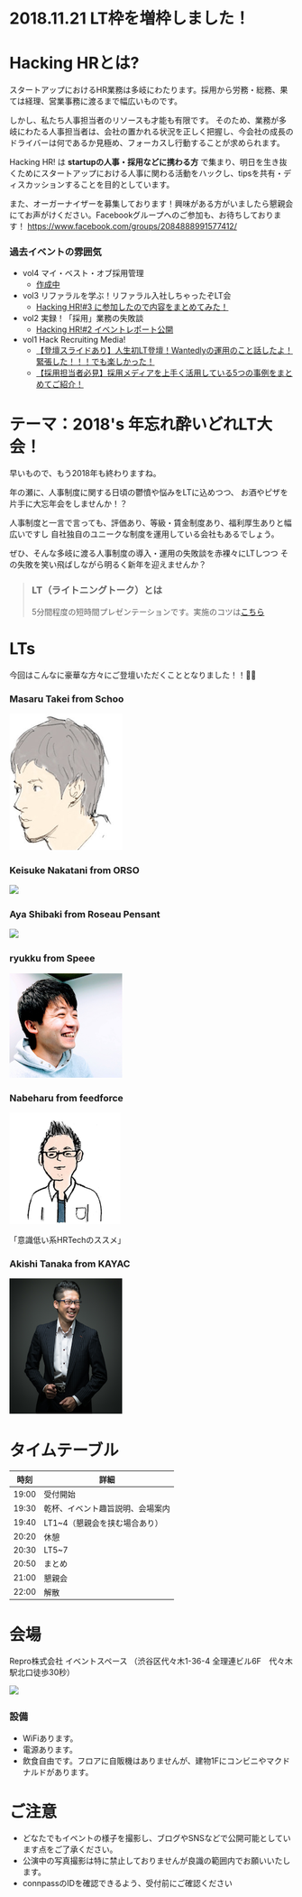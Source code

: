 # 2018.11.21 LT枠を増枠しました！

# Hacking HRとは?

スタートアップにおけるHR業務は多岐にわたります。採用から労務・総務、果ては経理、営業事務に渡るまで幅広いものです。

しかし、私たち人事担当者のリソースも才能も有限です。
そのため、業務が多岐にわたる人事担当者は、会社の置かれる状況を正しく把握し、今会社の成長のドライバーは何であるか見極め、フォーカスし行動することが求められます。

Hacking HR! は **startupの人事・採用などに携わる方** で集まり、明日を生き抜くためにスタートアップにおける人事に関わる活動をハックし、tipsを共有・ディスカッションすることを目的としています。

また、オーガーナイザーを募集しております！興味がある方がいましたら懇親会にてお声がけください。Facebookグループへのご参加も、お待ちしております！ https://www.facebook.com/groups/2084888991577412/

### 過去イベントの雰囲気

- vol4 マイ・ベスト・オブ採用管理
    - [作成中]()
- vol3 リファラルを学ぶ！リファラル入社しちゃったぞLT会
    - [Hacking HR!#3 に参加したので内容をまとめてみた！](http://hoozm.hatenablog.com/entry/2018/09/26/015431)
- vol2 実録！「採用」業務の失敗談
    - [Hacking HR!#2 イベントレポート公開](https://www.wantedly.com/companies/repro/post_articles/134086)
- vol1 Hack Recruiting Media!
    - [【登壇スライドあり】人生初LT登壇！Wantedlyの運用のこと話したよ！緊張した！！！でも楽しかった！](https://www.wantedly.com/companies/dip/post_articles/127060])
    - [【採用担当者必見】採用メディアを上手く活用している5つの事例をまとめてご紹介！](https://hcm-jinjer.com/media/contents/b-contents-saiyo-hack1-180814/)

# テーマ：2018's 年忘れ酔いどれLT大会！

早いもので、もう2018年も終わりますね。

年の瀬に、人事制度に関する日頃の鬱憤や悩みをLTに込めつつ、
お酒やピザを片手に大忘年会をしませんか！？

人事制度と一言で言っても、評価あり、等級・賃金制度あり、福利厚生ありと幅広いですし
自社独自のユニークな制度を運用している会社もあるでしょう。

ぜひ、そんな多岐に渡る人事制度の導入・運用の失敗談を赤裸々にLTしつつ
その失敗を笑い飛ばしながら明るく新年を迎えませんか？


> ### LT（ライトニングトーク）とは
> 5分間程度の短時間プレゼンテーションです。実施のコツは[こちら](http://develtips.com/etc/239)

# LTs

今回はこんなに豪華な方々にご登壇いただくこととなりました！！🎉🎉

### Masaru Takei from Schoo
![](https://github.com/hacking-hr/hacking-hr/blob/master/assets/images/takei.png?raw=true)

### Keisuke Nakatani from ORSO
![](https://avatars0.githubusercontent.com/u/16422265?s=200&v=4)

### Aya Shibaki from Roseau Pensant
![](https://avatars2.githubusercontent.com/u/42400921?s=200&v=4)

### ryukku from Speee
![](https://github.com/hacking-hr/hacking-hr/blob/master/assets/images/ryukku.png?raw=true)

### Nabeharu from feedforce
![](https://github.com/hacking-hr/hacking-hr/blob/master/assets/images/nabeharu.png?raw=true)

「意識低い系HRTechのススメ」

### Akishi Tanaka from KAYAC
![](https://github.com/hacking-hr/hacking-hr/blob/master/assets/images/tanaka.png?raw=true)

# タイムテーブル

時刻 | 詳細
--- | ---
19:00 | 受付開始
19:30 | 乾杯、イベント趣旨説明、会場案内
19:40 | LT1~4（懇親会を挟む場合あり）
20:20 | 休憩
20:30 | LT5~7
20:50 | まとめ
21:00 | 懇親会
22:00 | 解散

# 会場

Repro株式会社 イベントスペース （渋谷区代々木1-36-4 全理連ビル6F　代々木駅北口徒歩30秒）

![](https://img.esa.io/uploads/production/attachments/2285/2018/07/26/21575/1e37e577-377a-4c99-88d0-a84accdce5be.jpg)

### 設備

- WiFiあります。
- 電源あります。
- 飲食自由です。フロアに自販機はありませんが、建物1Fにコンビニやマクドナルドがあります。

# ご注意

- どなたでもイベントの様子を撮影し、ブログやSNSなどで公開可能としています点をご了承ください。
- 公演中の写真撮影は特に禁止しておりませんが良識の範囲内でお願いいたします。
- connpassのIDを確認できるよう、受付前にご確認ください
